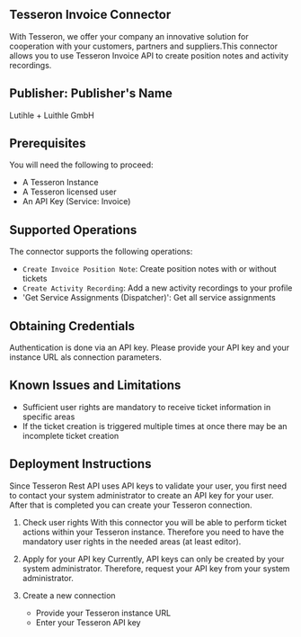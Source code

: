 ## Tesseron Invoice Connector
With Tesseron, we offer your company an innovative solution for cooperation with your customers, partners and suppliers.This connector allows you to use Tesseron Invoice API to create position notes and activity recordings.

## Publisher: Publisher's Name
Lutihle + Luithle GmbH


## Prerequisites
You will need the following to proceed:
* A Tesseron Instance
* A Tesseron licensed user
* An API Key (Service: Invoice)


## Supported Operations
The connector supports the following operations:
* `Create Invoice Position Note`: Create position notes with or without tickets
* `Create Activity Recording`: Add a new activity recordings to your profile
* 'Get Service Assignments (Dispatcher)': Get all service assignments


## Obtaining Credentials
Authentication is done via an API key. Please provide your API key and your instance URL als connection parameters.


## Known Issues and Limitations
* Sufficient user rights are mandatory to receive ticket information in specific areas
* If the ticket creation is triggered multiple times at once there may be an incomplete ticket creation


## Deployment Instructions
Since Tesseron Rest API uses API keys to validate your user, you first need to contact your system administrator to create an API key for your user. After that is completed you can create your Tesseron connection.

1. Check user rights
With this connector you will be able to perform ticket actions within your Tesseron instance. Therefore you need to have the mandatory user rights in the needed areas (at least editor).

2. Apply for your API key
Currently, API keys can only be created by your system administrator. Therefore, request your API key from your system administrator.

3. Create a new connection
    - Provide your Tesseron instance URL
    - Enter your Tesseron API key